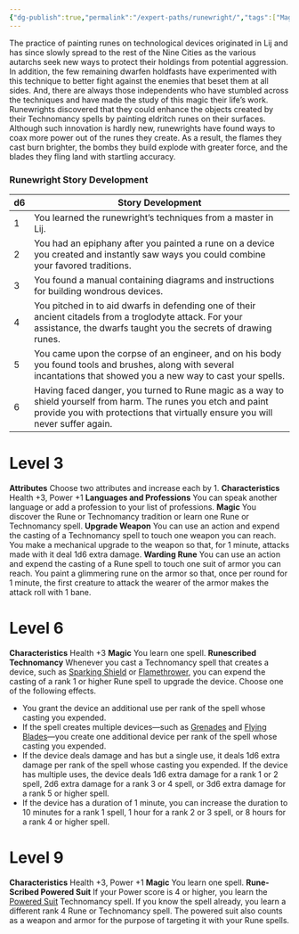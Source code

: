 ```yaml
---
{"dg-publish":true,"permalink":"/expert-paths/runewright/","tags":["Magic"]}
---
```


The practice of painting runes on technological devices originated in Lij and has since slowly spread to the rest of the Nine Cities as the various autarchs seek new ways to protect their holdings from potential aggression. In addition, the few remaining dwarfen holdfasts have experimented with this technique to better fight against the enemies that beset them at all sides. And, there are always those independents who have stumbled across the techniques and have made the study of this magic their life’s work.
Runewrights discovered that they could enhance the objects created by their Technomancy spells by painting eldritch runes on their surfaces. Although such innovation is hardly new, runewrights have found ways to coax more power out of the runes they create.
As a result, the flames they cast burn brighter, the bombs they build explode with greater force, and the blades they fling land with startling accuracy.
### Runewright Story Development

| d6  | Story Development                                                                                                                                                                                 |
| --- | ------------------------------------------------------------------------------------------------------------------------------------------------------------------------------------------------- |
| 1   | You learned the runewright’s techniques from a master in Lij.                                                                                                                                     |
| 2   | You had an epiphany after you painted a rune on a device you created and instantly saw ways you could combine your favored traditions.                                                            |
| 3   | You found a manual containing diagrams and instructions for building wondrous devices.                                                                                                            |
| 4   | You pitched in to aid dwarfs in defending one of their ancient citadels from a troglodyte attack. For your assistance, the dwarfs taught you the secrets of drawing runes.                        |
| 5   | You came upon the corpse of an engineer, and on his body you found tools and brushes, along with several incantations that showed you a new way to cast your spells.                              |
| 6   | Having faced danger, you turned to Rune magic as a way to shield yourself from harm. The runes you etch and paint provide you with protections that virtually ensure you will never suffer again. |
# Level 3
**Attributes** Choose two attributes and increase each by 1.
**Characteristics** Health +3, Power +1
**Languages and Professions** You can speak another language or add a profession to your list of professions.
**Magic** You discover the Rune or Technomancy tradition or learn one Rune or Technomancy spell.
**Upgrade Weapon** You can use an action and expend the casting of a Technomancy spell to touch one weapon you can reach. You make a mechanical upgrade to the weapon so that, for 1 minute, attacks made with it deal 1d6 extra damage.
**Warding Rune** You can use an action and expend the casting of a Rune spell to touch one suit of armor you can reach. You paint a glimmering rune on the armor so that, once per round for 1 minute, the first creature to attack the wearer of the armor makes the attack roll with 1 bane.
# Level 6
**Characteristics** Health +3
**Magic** You learn one spell.
**Runescribed Technomancy** Whenever you cast a Technomancy spell that creates a device, such as [Sparking Shield](https://sotdl-spell-database.vercel.app/spells/technomancy/sparking-shield/) or [Flamethrower](https://sotdl-spell-database.vercel.app/spells/technomancy/flamethrower/), you can expend the casting of a rank 1 or higher Rune spell to upgrade the device. Choose one of the following effects.
- You grant the device an additional use per rank of the spell whose casting you expended.
- If the spell creates multiple devices—such as [Grenades](https://sotdl-spell-database.vercel.app/spells/technomancy/grenades/) and [Flying Blades](https://sotdl-spell-database.vercel.app/spells/technomancy/flying-blades/)—you create one additional device per rank of the spell whose casting you expended.
- If the device deals damage and has but a single use, it deals 1d6 extra damage per rank of the spell whose casting you expended. If the device has multiple uses, the device deals 1d6 extra damage for a rank 1 or 2 spell, 2d6 extra damage for a rank 3 or 4 spell, or 3d6 extra damage for a rank 5 or higher spell.
- If the device has a duration of 1 minute, you can increase the duration to 10 minutes for a rank 1 spell, 1 hour for a rank 2 or 3 spell, or 8 hours for a rank 4 or higher spell.
# Level 9
**Characteristics** Health +3, Power +1
**Magic** You learn one spell.
**Rune-Scribed Powered Suit** If your Power score is 4 or higher, you learn the [Powered Suit](https://sotdl-spell-database.vercel.app/spells/technomancy/powered-suit/) Technomancy spell. If you know the spell already, you learn a different rank 4 Rune or Technomancy spell. The powered suit also counts as a weapon and armor for the purpose of targeting it with your Rune spells.